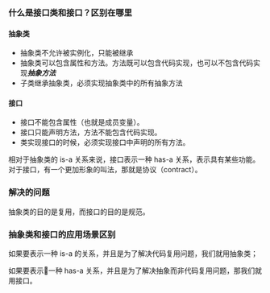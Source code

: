 ### 什么是接口类和接口？区别在哪里

#### 抽象类

- 抽象类不允许被实例化，只能被继承
- 抽象类可以包含属性和方法。方法既可以包含代码实现，也可以不包含代码实现***抽象方法***
- 子类继承抽象类，必须实现抽象类中的所有抽象方法

#### 接口

- 接口不能包含属性（也就是成员变量）。
- 接口只能声明方法，方法不能包含代码实现。
- 类实现接口的时候，必须实现接口中声明的所有方法。

相对于抽象类的 is-a 关系来说，接口表示一种 has-a 关系，表示具有某些功能。对于接口，有一个更加形象的叫法，那就是协议（contract）。



### 解决的问题

抽象类的目的是复用，而接口的目的是规范。



### 抽象类和接口的应用场景区别

如果要表示一种 is-a 的关系，并且是为了解决代码复用问题，我们就用抽象类；

如果要表示一种 has-a 关系，并且是为了解决抽象而非代码复用问题，那我们就用接口。





